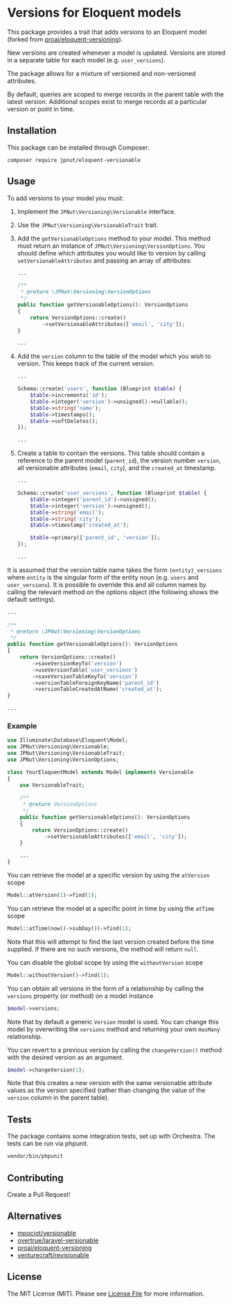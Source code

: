 # Versions for Eloquent models

This package provides a trait that adds versions to an Eloquent model (forked from [proai/eloquent-versioning](https://github.com/ProAI/eloquent-versioning)).

New versions are created whenever a model is updated. Versions are stored in a separate table for each model (e.g. `user_versions`). 

The package allows for a mixture of versioned and non-versioned attributes.

By default, queries are scoped to merge records in the parent table with the latest version. Additional scopes exist to merge records at a particular version or point in time.

## Installation

This package can be installed through Composer.

```shell script
composer require jpnut/eloquent-versionable
```

## Usage

To add versions to your model you must:
1. Implement the `JPNut\Versioning\Versionable` interface.
2. Use the `JPNut\Versioning\VersionableTrait` trait.
3. Add the `getVersionableOptions` method to your model. This method must return an instance of `JPNut\Versioning\VersionOptions`. You should define which attributes you would like to version by calling `setVersionableAttributes` and passing an array of attributes:

    ```php
    ...
   
    /**
     * @return \JPNut\Versioning\VersionOptions
     */
    public function getVersionableOptions(): VersionOptions
    {
        return VersionOptions::create()
            ->setVersionableAttributes(['email', 'city']);
    }
   
    ...
    ```
4. Add the `version` column to the table of the model which you wish to version. This keeps track of the current version.

    ```php
    ...
   
    Schema::create('users', function (Blueprint $table) {
        $table->increments('id');
        $table->integer('version')->unsigned()->nullable();
        $table->string('name');
        $table->timestamps();
        $table->softDeletes();
    });
   
    ...
    ```
5. Create a table to contain the versions. This table should contain a reference to the parent model (`parent_id`), the version number `version`, all versionable attributes (`email`, `city`), and the `created_at` timestamp.

    ```php
    ...

    Schema::create('user_versions', function (Blueprint $table) {
        $table->integer('parent_id')->unsigned();
        $table->integer('version')->unsigned();
        $table->string('email');
        $table->string('city');
        $table->timestamp('created_at');

        $table->primary(['parent_id', 'version']);
    });

    ...
    ```


It is assumed that the version table name takes the form `{entity}_versions` where `entity` is the singular form of the entity noun (e.g. `users` and `user_versions`). It is possible to override this and all column names by calling the relevant method on the options object (the following shows the default settings). 
    
```php
...
   
/**
 * @return \JPNut\Versioning\VersionOptions
 */
public function getVersionableOptions(): VersionOptions
{
    return VersionOptions::create()
        ->saveVersionKeyTo('version')
        ->useVersionTable('user_versions')
        ->saveVersionTableKeyTo('version')
        ->versionTableForeignKeyName('parent_id')
        ->versionTableCreatedAtName('created_at');
}

...
```

### Example

```php
use Illuminate\Database\Eloquent\Model;
use JPNut\Versioning\Versionable;
use JPNut\Versioning\VersionableTrait;
use JPNut\Versioning\VersionOptions;

class YourEloquentModel extends Model implements Versionable
{
    use VersionableTrait;
    
    /**
     * @return VersionOptions
     */
    public function getVersionableOptions(): VersionOptions
    {
        return VersionOptions::create()
            ->setVersionableAttributes(['email', 'city']);
    }

    ...
}
```

You can retrieve the model at a specific version by using the `atVersion` scope

```php
Model::atVersion(1)->find(1);
```

You can retrieve the model at a specific point in time by using the `atTime` scope

```php
Model::atTime(now()->subDay())->find(1);
```

Note that this will attempt to find the last version created before the time supplied. If there are no such versions, the method will return `null`.

You can disable the global scope by using the `withoutVersion` scope

```php
Model::withoutVersion()->find(1);
```

You can obtain all versions in the form of a relationship by calling the `versions` property (or method) on a model instance

```php
$model->versions;
```

Note that by default a generic `Version` model is used. You can change this model by overwriting the `versions` method and returning your own `HasMany` relationship. 


You can revert to a previous version by calling the `changeVersion()` method with the desired version as an argument.

```php
$model->changeVersion(1);
```

Note that this creates a new version with the same versionable attribute values as the version specified (rather than changing the value of the `version` column in the parent table).

## Tests

The package contains some integration tests, set up with Orchestra. The tests can be run via phpunit.

```bash
vendor/bin/phpunit
```

## Contributing

Create a Pull Request!

## Alternatives
- [mpociot/versionable](https://github.com/mpociot/versionable)
- [overtrue/laravel-versionable](https://github.com/overtrue/laravel-versionable)
- [proai/eloquent-versioning](https://github.com/ProAI/eloquent-versioning)
- [venturecraft/revisionable](https://github.com/venturecraft/revisionable)

## License

The MIT License (MIT). Please see [License File](LICENSE) for more information.

